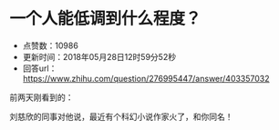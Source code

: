 # 一个人能低调到什么程度？
- 点赞数：10986
- 更新时间：2018年05月28日12时59分52秒
- 回答url：https://www.zhihu.com/question/276995447/answer/403357032
<body>
 <p data-pid="NacnrVsE">前两天刚看到的：</p>
 <p data-pid="UuVwWVcM">刘慈欣的同事对他说，最近有个科幻小说作家火了，和你同名！</p>
</body>